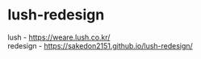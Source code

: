 # lush-redesign
lush - https://weare.lush.co.kr/</br>
redesign - https://sakedon2151.github.io/lush-redesign/
